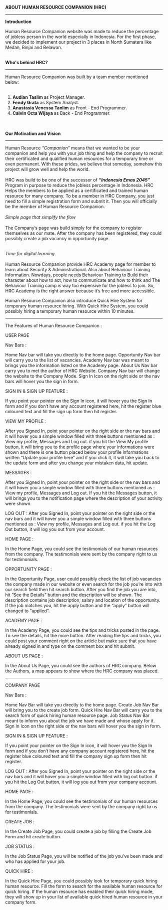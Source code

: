 
<b>ABOUT HUMAN RESOURCE COMPANION (HRC) </b>
<hr>

<b>Introduction </b>

Human Resource Companion website was made to reduce the percentage of jobless person in the world especially in Indonesia. For the first phase, we decided to implement our project in 3 places in North Sumatera like Medan, Binjai and Belawan.
<br>
<br>

<b>Who's behind HRC?</b>
<hr>
Human Resource Companion was built by a team member mentioned below:
<br>
<br>

1.  <b>Audian Taslim </b> as Project Manager.
2.  <b>Fendy Grata</b> as System Analyst.
3.  <b>Anastasia Venessa Tanlim</b> as Front - End Programmer.
4. <b> Calvin Octa Wijaya </b>as Back - End Programmer. 
<br>
<br>
<b>Our Motivation and Vision</b>
<hr>
Human Resource <em>“Companion”</em> means that we wanted to be your companion and help you with your job thing and help the company to recruit their certificated and qualified human resources for a temporary time or even permanent. With these prides, we believe that someday, somehow this project will grow well and help the world. 
<br>
<br>
HRC was build to be one of the successor of <em> <b>“Indonesia Emas 2045” </b></em>Program in purpose to reduce the jobless percentage in Indonesia. HRC Helps the members to be applied as a certificated and trained human resource for many company. To be a member in HRC Company, you just need to fill a simple registration form and submit it. Then you will officially be the member of Human Resource Companion. 
<br>
<br>
<em >Simple page that simplify the flow</em><br><br>
The Company’s page was build simply for the company to register themselves as our mate. After the company has been registered, they could possibly create a job vacancy in opportunity page.
<br>
<br>

<em >Time for digital learning</em><br><br>
Human Resource Companion provide HRC Academy page for member to learn about Security & Administrational. Also about Behaviour Training Information. Nowdays, people needs Behaviour Training to Build their character about how to act, how to communicate and how to think and The Behaviour Training camp is way too expensive for the jobless to join. So, HRC Academy is the right answer because it’s free and more accessible. 

Human Resource Companion also introduce Quick Hire System for temporary human resource hiring. With Quick Hire System, you could possibly hiring a temporary human resource within 10 minutes. 

----------------------------------------------------------------------------------------------------------------------------------------------------------------------------------

The Features of Human Resource Companion : 




USER PAGE  



Nav Bars : 

Home Nav bar will take you directly to the home page.
Opportunity Nav bar will carry you to the list of vacancies.
Academy Nav bar was meant to brings you the information listed on the Academy page.
About Us Nav bar carry you to met the author of HRC Website.
Company Nav bar will change the website to the Company Mode.
Sign In Icon on the right side or the nav bars will hover you the sign in form.


SIGN IN & SIGN UP FEATURE : 

If you point your pointer on the Sign In icon, it will hover you the Sign In form and if you don’t have any account registered here, hit the register blue coloured text and fill the sign up form then hit register.


VIEW MY PROFILE : 

After you Signed In, point your pointer on the right side or the nav bars and it will hover you a simple window filled with three buttons mentioned as : View my profile, Messages and Log out. if you hit the View My profile button, it will bring you to the profile page where your informations were shown and there is one button placed below your profile informations written “Update your profile here” and if you click it, it will take you back to the update form and after you change your mistaken data, hit update.


MESSAGES : 

After you Signed In, point your pointer on the right side or the nav bars and it will hover you a simple window filled with three buttons mentioned as : View my profile, Messages and Log out. If you hit the Messages button, it will brings you to the notification page where the description of your activity were shown.


LOG OUT : 
After you Signed In, point your pointer on the right side or the nav bars and it will hover you a simple window filled with three buttons mentioned as : View my profile, Messages and Log out. if you hit the Log Out button, it will log you out from your account.


HOME PAGE : 

In the Home Page, you could see the testimonials of our human resources from the company. The testimonials were sent by the company right to us for testimonials. 


OPPORTUNITY PAGE : 

In the Opportunity Page, user could possibly check the list of job vacancies the company made in our website or even search for the job you’re into with our search field then hit search button. After you find the job you are into, hit “See the Details” button and the description will be shown. The description contains job description, salary and location of the opportunity. If the job matches you, hit the apply button and the “apply” button will changed to “applied”.


ACADEMY PAGE : 

In the Academy Page, you could see the tips and tricks posted in the page. To see the details, hit the more button. After reading the tips and tricks, you could post your comment right on the article but make sure that you have already signed in and type on the comment box and hit submit. 


ABOUT US PAGE : 

In the About Us Page, you could see the authors of HRC company. Below the Authors, a map appears to show where the HRC company was placed.


-----------------------------------------------------------------------------------------------------------------------------------------------------------------------------


COMPANY PAGE



Nav Bars : 

Home Nav Bar will take you directly to the home page.
Create Job Nav Bar will bring you to the create job form.
Quick Hire Nav Bar will carry you to the search form of quick hiring human resource page.
Job Status Nav Bar meant to inform you about the job we have made and whose apply for it.
Sign In Icon on the right side or the nav bars will hover you the sign in form.


SIGN IN & SIGN UP FEATURE : 

If you point your pointer on the Sign In icon, it will hover you the Sign In form and if you don’t have any company account registered here, hit the register blue coloured text and fill the company sign up form then hit register.


LOG OUT : 
After you Signed In, point your pointer on the right side or the nav bars and it will hover you a simple window filled with log out button. if you hit the Log Out button, it will log you out from your company account.


HOME PAGE : 

In the Home Page, you could see the testimonials of our human resources from the company. The testimonials were sent by the company right to us for testimonials. 


CREATE JOB : 

In the Create Job Page, you could create a job by filling the Create Job Form and hit create button.


JOB STATUS : 

In the Job Status Page, you will be notified of the job you’ve been made and who has applied for your job.


QUICK HIRE : 

In the Quick Hire Page, you could possibly look for temporary quick hiring human resource. Fill the form to search for the available human resource for quick hiring. If the human resource has enabled their quick hiring mode, they will show up in your list of available quick hired human resource in your company form. 









